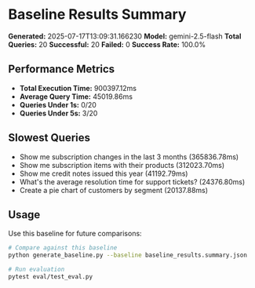 # Baseline Results Summary

**Generated:** 2025-07-17T13:09:31.166230
**Model:** gemini-2.5-flash
**Total Queries:** 20
**Successful:** 20
**Failed:** 0
**Success Rate:** 100.0%

## Performance Metrics

- **Total Execution Time:** 900397.12ms
- **Average Query Time:** 45019.86ms
- **Queries Under 1s:** 0/20
- **Queries Under 5s:** 3/20

## Slowest Queries

- Show me subscription changes in the last 3 months (365836.78ms)
- Show me subscription items with their products (312023.70ms)
- Show me credit notes issued this year (41192.79ms)
- What's the average resolution time for support tickets? (24376.80ms)
- Create a pie chart of customers by segment (20137.88ms)

## Usage

Use this baseline for future comparisons:

```bash
# Compare against this baseline
python generate_baseline.py --baseline baseline_results.summary.json

# Run evaluation
pytest eval/test_eval.py
```
